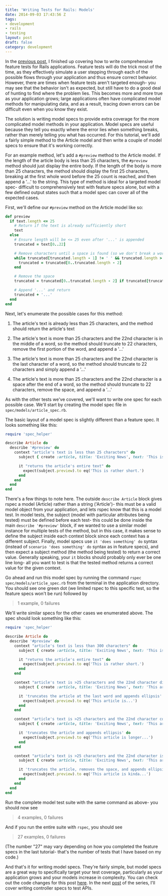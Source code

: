 ```yaml
---
title: 'Writing Tests for Rails: Models'
date: 2014-09-03 17:43:56 Z
tags:
- development
- rails
- testing
layout: post
draft: false
category: development
---
```


In the [previous post](https://schneid.io/blog/writing-tests-for-rails-features.html), I finished up covering how to write comprehensive feature tests for Rails applications. Feature tests will do the trick most of the time, as they effectively simulate a user stepping through each of the possible flows through your application and thus ensure correct behavior. However, there are times when feature tests aren't targeted enough- you may see that the behavior isn't as expected, but still have to do a good deal of hunting to find where the problem lies. This becomes more and more true as your application grows; large applications often have complicated model methods for manipulating data, and as a result, tracing down errors can be difficult even when you know they exist.

The solution is writing model specs to provide extra coverage for the more complicated model methods in your application. Model specs are useful because they tell you exactly where the error lies when something breaks, rather than merely telling you what has occurred. For this tutorial, we'll add a fairly simple  method to the Article model and then write a couple of model specs to ensure that it's working correctly. 

For an example method, let's add a `#preview` method to the Article model. If the length of the article body is less than 25 characters, the `#preview` method should just display the entire body. If the length of the body is more than 25 characters, the method should display the first 25 characters, breaking at the first whole word before the 25 count is reached, and then append a '...' to the string. This type of method is ideal for a targeted model spec- difficult to comprehensively test with feature specs alone, but with a few defined output states such that a model spec can cover all of the expected cases.

First, we'll define our `#preview` method on the Article model like so:

```ruby
def preview
  if text.length <= 25
    # Return if the text is already sufficiently short
    text
  else
    # Ensure length will be <= 25 even after '...' is appended
    truncated = text[0..22]

    # Remove characters until a space is found (so we don't break a word)
    while truncated[truncated.length - 1] != ' ' && truncated.length > 0
      truncated = truncated[0..truncated.length - 2]
    end

    # Remove the space
    truncated = truncated[0..truncated.length - 2] if truncated[truncated.length - 1] == ' '

    # Append '...' and return
    truncated + '...'
  end
end
```
    
Next, let's enumerate the possible cases for this method:

1. The article's text is already less than 25 characters, and the method should return the article's text

2. The article's text is more than 25 characters and the 22nd character is in the middle of a word, so the method should truncate to 22 characters, remove the first portion of the word, and append a '...'

3. The article's text is more than 25 characters and the 22nd character is the last character of a word, so the method should truncate to 22 characters and simply append a '...'

4. The article's text is more than 25 characters and the 22nd character is a space after the end of a word, so the method should truncate to 22 characters, remove the space, and append a '...'

As with the other tests we've covered, we'll want to write one spec for each possible case. We'll start by creating the model spec file in `spec/models/article_spec.rb`.

The basic layout of a model spec is slightly different than a feature spec.  It looks something like this:

```ruby
require 'spec_helper'

describe Article do
  describe '#preview' do
    context "article's text is less than 25 characters" do
      subject { create :article, title: 'Exciting News', text: 'This is rather short.' }

      it "returns the article's entire text" do
        expect(subject.preview).to eq('This is rather short.')
      end
    end
  end
end
```
    
There's a few things to note here. The outside `describe Article` block gives rspec a model (Article) rather than a string ('Article')- this must be a valid model object from your application, and lets rspec know that this is a model test. In model tests, the subject (model with particular attributes being tested) must be defined before each test- this could be done inside the main `describe '#preview'` block, if we wanted to use a similar model instance for multiple tests of the method, but in this case, it makes sense to define the subject inside each context block since each context has a different subject. Finally, model specs use `it 'does something' do` syntax (instead of `scenario 'does something' do` syntax as in feature specs), and then expect a subject method (the method being tested) to return a correct value. Generally speaking, your `it` blocks should probably only ever be one line long- all you want to test is that the tested method returns a correct value for the given context.

Go ahead and run this model spec by running the command `rspec spec/models/article_spec.rb` from the terminal in the application directory. You should see one green dot (we limited rspec to this specific test, so the feature specs won't be run) followed by 

> 1 example, 0 failures

We'll write similar specs for the other cases we enumerated above. The spec should look something like this:

```ruby
require 'spec_helper'

describe Article do
  describe '#preview' do
    context "article's text is less than 300 characters" do
      subject { create :article, title: 'Exciting News', text: 'This is rather short.' }

      it "returns the article's entire text" do
        expect(subject.preview).to eq('This is rather short.')
      end
    end

    context "article's text is >25 characters and the 22nd character divides a word" do
      subject { create :article, title: 'Exciting News', text: 'This article is somewhat longer and "somewhat" will be split.' }

      it 'truncates the article at the last word and appends ellipsis' do
        expect(subject.preview).to eq('This article is...')
      end
    end

    context "article's text is >25 characters and the 22nd character completes a word" do
      subject { create :article, title: 'Exciting News', text: 'This article is longer so it will end after "longer"' }

      it 'truncates the article and appends ellipsis' do
        expect(subject.preview).to eq('This article is longer...')
      end
    end

    context "article's text is >25 characters and the 22nd character is a space after a word" do
      subject { create :article, title: 'Exciting News', text: 'This article is kinda long and will end at "kinda"' }

      it 'truncates the article, removes the space, and appends ellipsis' do
        expect(subject.preview).to eq('This article is kinda...')
      end
    end
  end
end
```
    
Run the complete model test suite with the same command as above- you should now see

> 4 examples, 0 failures

And if you run the entire suite with `rspec`, you should see 

> 27 examples, 0 failures

(The number "27" may vary depending on how you completed the feature specs in the last tutorial- that's the number of tests that I have based on my code.)

And that's it for writing model specs. They're fairly simple, but model specs are a great way to specifically target your test coverage, particularly as your application grows and your models increase in complexity. You can check out the code changes for this post [here](https://github.com/schneidmaster/rspec-blog-example/commit/4f445bcc9b12900559bcb2e9b4db63f5481dc08c). In the next [post](https://schneid.io/blog/writing-tests-for-rails-controllers.html) of the series, I'll cover writing controller specs to test APIs.
